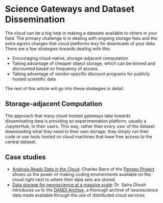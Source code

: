 # Science Gateways and Dataset Dissemination

The cloud can be a big help in making a datasets available to others in your field. The primary challenge is in dealing with ongoing storage fees and the extra egress charges that cloud platforms levy for downloads of your data. There are a few strategies towards dealing with this:

- Encouraging cloud-native, storage-adjacent computation
- Taking advantage of cheaper object storage, which can be binned and discounted based on frequency of access.
- Taking advantage of vendor-specific discount programs for publicly hosted scientific data

The rest of this article will go into these strategies in detail.


## Storage-adjacent Computation

The approach that many cloud-hosted gateways take towards disseminating data is providing an experimentation platform, usually a JupyterHub, to their users. This way, rather than every user of the dataset downloading what they need to their own storage, they simply run their code or use tools hosted on cloud machines that have free access to the central dataset.


## Case studies

- [Analysis Ready Data in the Cloud](https://www.cloudbank.org/training/rroccet21-analysis-ready-data-cloud): Charles Stern of the [Pangeo Project](https://pangeo.io) shows us the power of making coding environments available on the cloud right next to where their data sets are stored.
- [Data storage for neuroscience at a massive scale](https://www.cloudbank.org/training/rroccet21-data-storage-neuroscience-massive-scale): Dr. Satra Ghosh introduces us to the [DANDI Archive](https://dandiarchive.org/), a thorough archive of neuroscience data made available through the use of distributed cloud services
